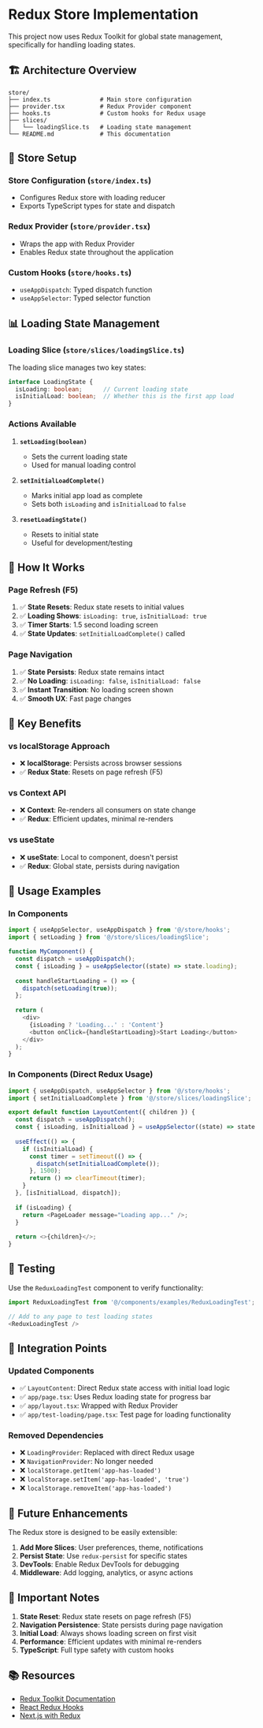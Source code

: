 # Redux Store Implementation

This project now uses Redux Toolkit for global state management, specifically for handling loading states.

## 🏗️ **Architecture Overview**

```
store/
├── index.ts              # Main store configuration
├── provider.tsx          # Redux Provider component
├── hooks.ts              # Custom hooks for Redux usage
├── slices/
│   └── loadingSlice.ts   # Loading state management
└── README.md             # This documentation
```

## 🔧 **Store Setup**

### **Store Configuration** (`store/index.ts`)
- Configures Redux store with loading reducer
- Exports TypeScript types for state and dispatch

### **Redux Provider** (`store/provider.tsx`)
- Wraps the app with Redux Provider
- Enables Redux state throughout the application

### **Custom Hooks** (`store/hooks.ts`)
- `useAppDispatch`: Typed dispatch function
- `useAppSelector`: Typed selector function

## 📊 **Loading State Management**

### **Loading Slice** (`store/slices/loadingSlice.ts`)

The loading slice manages two key states:

```typescript
interface LoadingState {
  isLoading: boolean;      // Current loading state
  isInitialLoad: boolean;  // Whether this is the first app load
}
```

### **Actions Available**

1. **`setLoading(boolean)`**
   - Sets the current loading state
   - Used for manual loading control

2. **`setInitialLoadComplete()`**
   - Marks initial app load as complete
   - Sets both `isLoading` and `isInitialLoad` to `false`

3. **`resetLoadingState()`**
   - Resets to initial state
   - Useful for development/testing

## 🚀 **How It Works**

### **Page Refresh (F5)**
1. ✅ **State Resets**: Redux state resets to initial values
2. ✅ **Loading Shows**: `isLoading: true`, `isInitialLoad: true`
3. ✅ **Timer Starts**: 1.5 second loading screen
4. ✅ **State Updates**: `setInitialLoadComplete()` called

### **Page Navigation**
1. ✅ **State Persists**: Redux state remains intact
2. ✅ **No Loading**: `isLoading: false`, `isInitialLoad: false`
3. ✅ **Instant Transition**: No loading screen shown
4. ✅ **Smooth UX**: Fast page changes

## 🎯 **Key Benefits**

### **vs localStorage Approach**
- ❌ **localStorage**: Persists across browser sessions
- ✅ **Redux State**: Resets on page refresh (F5)

### **vs Context API**
- ❌ **Context**: Re-renders all consumers on state change
- ✅ **Redux**: Efficient updates, minimal re-renders

### **vs useState**
- ❌ **useState**: Local to component, doesn't persist
- ✅ **Redux**: Global state, persists during navigation

## 🔄 **Usage Examples**

### **In Components**
```typescript
import { useAppSelector, useAppDispatch } from '@/store/hooks';
import { setLoading } from '@/store/slices/loadingSlice';

function MyComponent() {
  const dispatch = useAppDispatch();
  const { isLoading } = useAppSelector((state) => state.loading);
  
  const handleStartLoading = () => {
    dispatch(setLoading(true));
  };
  
  return (
    <div>
      {isLoading ? 'Loading...' : 'Content'}
      <button onClick={handleStartLoading}>Start Loading</button>
    </div>
  );
}
```

### **In Components (Direct Redux Usage)**
```typescript
import { useAppDispatch, useAppSelector } from '@/store/hooks';
import { setInitialLoadComplete } from '@/store/slices/loadingSlice';

export default function LayoutContent({ children }) {
  const dispatch = useAppDispatch();
  const { isLoading, isInitialLoad } = useAppSelector((state) => state.loading);
  
  useEffect(() => {
    if (isInitialLoad) {
      const timer = setTimeout(() => {
        dispatch(setInitialLoadComplete());
      }, 1500);
      return () => clearTimeout(timer);
    }
  }, [isInitialLoad, dispatch]);
  
  if (isLoading) {
    return <PageLoader message="Loading app..." />;
  }
  
  return <>{children}</>;
}
```

## 🧪 **Testing**

Use the `ReduxLoadingTest` component to verify functionality:

```typescript
import ReduxLoadingTest from '@/components/examples/ReduxLoadingTest';

// Add to any page to test loading states
<ReduxLoadingTest />
```

## 📱 **Integration Points**

### **Updated Components**
- ✅ `LayoutContent`: Direct Redux state access with initial load logic
- ✅ `app/page.tsx`: Uses Redux loading state for progress bar
- ✅ `app/layout.tsx`: Wrapped with Redux Provider
- ✅ `app/test-loading/page.tsx`: Test page for loading functionality

### **Removed Dependencies**
- ❌ `LoadingProvider`: Replaced with direct Redux usage
- ❌ `NavigationProvider`: No longer needed
- ❌ `localStorage.getItem('app-has-loaded')`
- ❌ `localStorage.setItem('app-has-loaded', 'true')`
- ❌ `localStorage.removeItem('app-has-loaded')`

## 🔮 **Future Enhancements**

The Redux store is designed to be easily extensible:

1. **Add More Slices**: User preferences, theme, notifications
2. **Persist State**: Use `redux-persist` for specific states
3. **DevTools**: Enable Redux DevTools for debugging
4. **Middleware**: Add logging, analytics, or async actions

## 🚨 **Important Notes**

1. **State Reset**: Redux state resets on page refresh (F5)
2. **Navigation Persistence**: State persists during page navigation
3. **Initial Load**: Always shows loading screen on first visit
4. **Performance**: Efficient updates with minimal re-renders
5. **TypeScript**: Full type safety with custom hooks

## 📚 **Resources**

- [Redux Toolkit Documentation](https://redux-toolkit.js.org/)
- [React Redux Hooks](https://react-redux.js.org/api/hooks)
- [Next.js with Redux](https://nextjs.org/docs/with-redux)
